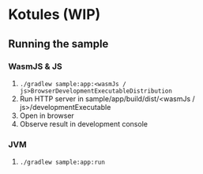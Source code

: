 # Kotules (WIP)

## Running the sample

### WasmJS & JS

1. `./gradlew sample:app:<wasmJs / js>BrowserDevelopmentExecutableDistribution`
2. Run HTTP server in sample/app/build/dist/<wasmJs / js>/developmentExecutable
3. Open in browser
4. Observe result in development console

### JVM

1. `./gradlew sample:app:run`
